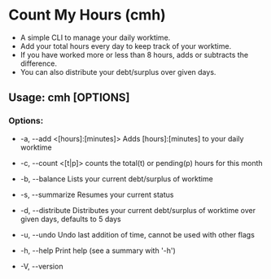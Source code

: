 
# Count My Hours (cmh)
- A simple CLI to manage your daily worktime.
- Add your total hours every day to keep track of your worktime.
- If you have worked more or less than 8 hours, adds or subtracts the difference.
- You can also distribute your debt/surplus over given days.


## Usage: cmh [OPTIONS]

### Options:
-  -a, --add <[hours]:[minutes]>
          Adds [hours]:[minutes] to your daily worktime

-  -c, --count <[t|p]>
          counts the total(t) or pending(p) hours for this month

-  -b, --balance
          Lists your current debt/surplus of worktime

-  -s, --summarize
          Resumes your current status

-  -d, --distribute <number>
          Distributes your current debt/surplus of worktime over given days, defaults to 5 days

-  -u, --undo
          Undo last addition of time, cannot be used with other flags

-  -h, --help
          Print help (see a summary with '-h')

-  -V, --version
